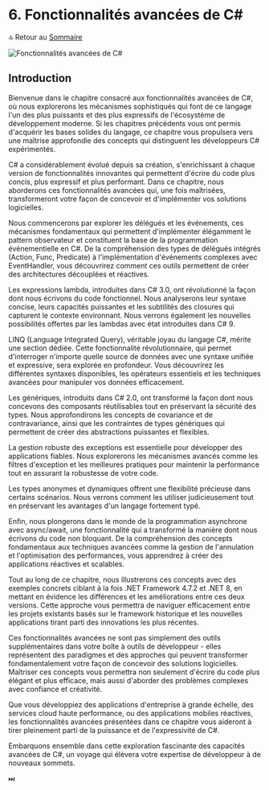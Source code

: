 # 6. Fonctionnalités avancées de C#

🔝 Retour au [Sommaire](/SOMMAIRE.md)

![Fonctionnalités avancées de C#](https://via.placeholder.com/800x200?text=Fonctionnalit%C3%A9s+avanc%C3%A9es+de+C%23)

## Introduction

Bienvenue dans le chapitre consacré aux fonctionnalités avancées de C#, où nous explorerons les mécanismes sophistiqués qui font de ce langage l'un des plus puissants et des plus expressifs de l'écosystème de développement moderne. Si les chapitres précédents vous ont permis d'acquérir les bases solides du langage, ce chapitre vous propulsera vers une maîtrise approfondie des concepts qui distinguent les développeurs C# expérimentés.

C# a considérablement évolué depuis sa création, s'enrichissant à chaque version de fonctionnalités innovantes qui permettent d'écrire du code plus concis, plus expressif et plus performant. Dans ce chapitre, nous aborderons ces fonctionnalités avancées qui, une fois maîtrisées, transformeront votre façon de concevoir et d'implémenter vos solutions logicielles.

Nous commencerons par explorer les délégués et les événements, ces mécanismes fondamentaux qui permettent d'implémenter élégamment le pattern observateur et constituent la base de la programmation événementielle en C#. De la compréhension des types de délégués intégrés (Action, Func, Predicate) à l'implémentation d'événements complexes avec EventHandler, vous découvrirez comment ces outils permettent de créer des architectures découplées et réactives.

Les expressions lambda, introduites dans C# 3.0, ont révolutionné la façon dont nous écrivons du code fonctionnel. Nous analyserons leur syntaxe concise, leurs capacités puissantes et les subtilités des closures qui capturent le contexte environnant. Nous verrons également les nouvelles possibilités offertes par les lambdas avec état introduites dans C# 9.

LINQ (Language Integrated Query), véritable joyau du langage C#, mérite une section dédiée. Cette fonctionnalité révolutionnaire, qui permet d'interroger n'importe quelle source de données avec une syntaxe unifiée et expressive, sera explorée en profondeur. Vous découvrirez les différentes syntaxes disponibles, les opérateurs essentiels et les techniques avancées pour manipuler vos données efficacement.

Les génériques, introduits dans C# 2.0, ont transformé la façon dont nous concevons des composants réutilisables tout en préservant la sécurité des types. Nous approfondirons les concepts de covariance et de contravariance, ainsi que les contraintes de types génériques qui permettent de créer des abstractions puissantes et flexibles.

La gestion robuste des exceptions est essentielle pour développer des applications fiables. Nous explorerons les mécanismes avancés comme les filtres d'exception et les meilleures pratiques pour maintenir la performance tout en assurant la robustesse de votre code.

Les types anonymes et dynamiques offrent une flexibilité précieuse dans certains scénarios. Nous verrons comment les utiliser judicieusement tout en préservant les avantages d'un langage fortement typé.

Enfin, nous plongerons dans le monde de la programmation asynchrone avec async/await, une fonctionnalité qui a transformé la manière dont nous écrivons du code non bloquant. De la compréhension des concepts fondamentaux aux techniques avancées comme la gestion de l'annulation et l'optimisation des performances, vous apprendrez à créer des applications réactives et scalables.

Tout au long de ce chapitre, nous illustrerons ces concepts avec des exemples concrets ciblant à la fois .NET Framework 4.7.2 et .NET 8, en mettant en évidence les différences et les améliorations entre ces deux versions. Cette approche vous permettra de naviguer efficacement entre les projets existants basés sur le framework historique et les nouvelles applications tirant parti des innovations les plus récentes.

Ces fonctionnalités avancées ne sont pas simplement des outils supplémentaires dans votre boîte à outils de développeur - elles représentent des paradigmes et des approches qui peuvent transformer fondamentalement votre façon de concevoir des solutions logicielles. Maîtriser ces concepts vous permettra non seulement d'écrire du code plus élégant et plus efficace, mais aussi d'aborder des problèmes complexes avec confiance et créativité.

Que vous développiez des applications d'entreprise à grande échelle, des services cloud haute performance, ou des applications mobiles réactives, les fonctionnalités avancées présentées dans ce chapitre vous aideront à tirer pleinement parti de la puissance et de l'expressivité de C#.

Embarquons ensemble dans cette exploration fascinante des capacités avancées de C#, un voyage qui élèvera votre expertise de développeur à de nouveaux sommets.

⏭️
